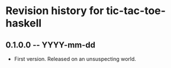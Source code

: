 # Revision history for tic-tac-toe-haskell

## 0.1.0.0  -- YYYY-mm-dd

* First version. Released on an unsuspecting world.
